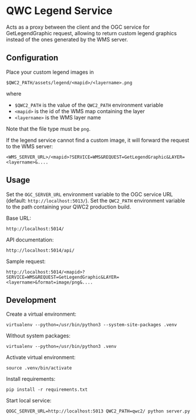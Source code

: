 QWC Legend Service
===================

Acts as a proxy between the client and the OGC service for GetLegendGraphic request,
allowing to return custom legend graphics instead of the ones generated by the WMS server.

Configuration
-------------

Place your custom legend images in

    $QWC2_PATH/assets/legend/<mapid>/<layername>.png

where

 * `$QWC2_PATH` is the value of the `QWC2_PATH` environment variable
 * `<mapid>` is the id of the WMS map containing the layer
 * `<layername>` is the WMS layer name

Note that the file type must be `png`.

If the legend service cannot find a custom image, it will forward the request to the WMS server:

    <WMS_SERVER_URL>/<mapid>?SERVICE=WMS&REQUEST=GetLegendGraphic&LAYER=<layername>&....

Usage
-----

Set the `OGC_SERVER_URL` environment variable to the OGC service URL (default: `http://localhost:5013/`).
Set the `QWC2_PATH` environment variable to the path containing your QWC2 production build.


Base URL:

    http://localhost:5014/

API documentation:

    http://localhost:5014/api/

Sample request:

    http://localhost:5014/<mapid>?SERVICE=WMS&REQUEST=GetLegendGraphic&LAYER=<layername>&format=image/png&....

Development
-----------

Create a virtual environment:

    virtualenv --python=/usr/bin/python3 --system-site-packages .venv

Without system packages:

    virtualenv --python=/usr/bin/python3 .venv

Activate virtual environment:

    source .venv/bin/activate

Install requirements:

    pip install -r requirements.txt

Start local service:

    QOGC_SERVER_URL=http://localhost:5013 QWC2_PATH=qwc2/ python server.py
